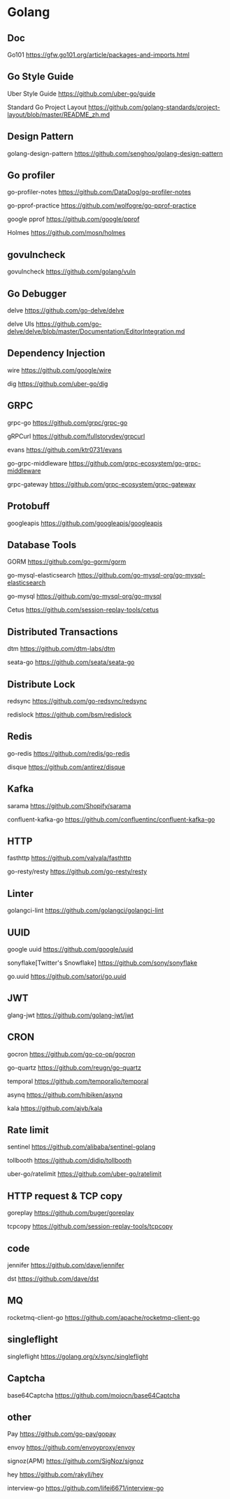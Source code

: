# Golang
## Doc
Go101 https://gfw.go101.org/article/packages-and-imports.html

## Go Style Guide
Uber Style Guide https://github.com/uber-go/guide    

Standard Go Project Layout https://github.com/golang-standards/project-layout/blob/master/README_zh.md

## Design Pattern
golang-design-pattern https://github.com/senghoo/golang-design-pattern   

## Go profiler
go-profiler-notes https://github.com/DataDog/go-profiler-notes    

go-pprof-practice https://github.com/wolfogre/go-pprof-practice   

google pprof https://github.com/google/pprof

Holmes https://github.com/mosn/holmes

## govulncheck
govulncheck https://github.com/golang/vuln    

## Go Debugger
delve https://github.com/go-delve/delve    

delve UIs https://github.com/go-delve/delve/blob/master/Documentation/EditorIntegration.md

## Dependency Injection 

wire https://github.com/google/wire

dig https://github.com/uber-go/dig

## GRPC

grpc-go https://github.com/grpc/grpc-go    

gRPCurl https://github.com/fullstorydev/grpcurl     

evans https://github.com/ktr0731/evans

go-grpc-middleware https://github.com/grpc-ecosystem/go-grpc-middleware

grpc-gateway https://github.com/grpc-ecosystem/grpc-gateway

## Protobuff

googleapis https://github.com/googleapis/googleapis    


## Database Tools

GORM https://github.com/go-gorm/gorm    

go-mysql-elasticsearch https://github.com/go-mysql-org/go-mysql-elasticsearch

go-mysql https://github.com/go-mysql-org/go-mysql

Cetus https://github.com/session-replay-tools/cetus

## Distributed Transactions
dtm https://github.com/dtm-labs/dtm     

seata-go https://github.com/seata/seata-go

## Distribute Lock
redsync https://github.com/go-redsync/redsync

redislock https://github.com/bsm/redislock

## Redis 
go-redis https://github.com/redis/go-redis

disque https://github.com/antirez/disque

## Kafka
sarama  https://github.com/Shopify/sarama    

confluent-kafka-go https://github.com/confluentinc/confluent-kafka-go

## HTTP

fasthttp https://github.com/valyala/fasthttp

go-resty/resty https://github.com/go-resty/resty

## Linter

golangci-lint https://github.com/golangci/golangci-lint

## UUID  

google uuid https://github.com/google/uuid

sonyflake[Twitter's Snowflake] https://github.com/sony/sonyflake

go.uuid https://github.com/satori/go.uuid

## JWT 

glang-jwt https://github.com/golang-jwt/jwt   

## CRON 
gocron https://github.com/go-co-op/gocron     

go-quartz https://github.com/reugn/go-quartz

temporal https://github.com/temporalio/temporal

asynq https://github.com/hibiken/asynq

kala https://github.com/ajvb/kala

## Rate limit
sentinel https://github.com/alibaba/sentinel-golang

tollbooth https://github.com/didip/tollbooth    

uber-go/ratelimit https://github.com/uber-go/ratelimit

## HTTP request & TCP copy

goreplay https://github.com/buger/goreplay    

tcpcopy https://github.com/session-replay-tools/tcpcopy

## code
jennifer https://github.com/dave/jennifer

dst https://github.com/dave/dst

## MQ
rocketmq-client-go https://github.com/apache/rocketmq-client-go


## singleflight
singleflight https://golang.org/x/sync/singleflight

## Captcha
base64Captcha https://github.com/mojocn/base64Captcha

## other
Pay https://github.com/go-pay/gopay     

envoy https://github.com/envoyproxy/envoy   

signoz(APM) https://github.com/SigNoz/signoz

hey https://github.com/rakyll/hey

interview-go https://github.com/lifei6671/interview-go   

